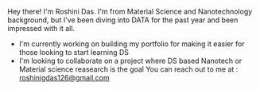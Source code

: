 Hey there! 
I'm Roshini Das. 
I'm from Material Science and Nanotechnology background, but I've been diving into DATA for the past year and been impressed with it all.
- I'm currently working on building my portfolio for making it easier for those looking to start learning DS 
- I'm looking to collaborate on a project where DS based Nanotech or Material science reasearch is the goal
You can reach out to me at : roshinigdas126@gmail.com

<!---
Das1206/Das1206 is a ✨ special ✨ repository because its `README.md` (this file) appears on your GitHub profile.
You can click the Preview link to take a look at your changes.
--->
